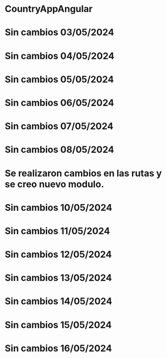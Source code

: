 # CountryAppAngular
# Sin cambios 03/05/2024 
# Sin cambios 04/05/2024 
# Sin cambios 05/05/2024 
# Sin cambios 06/05/2024 
# Sin cambios 07/05/2024 
# Sin cambios 08/05/2024 
# Se realizaron cambios en las rutas y se creo nuevo modulo.
# Sin cambios 10/05/2024 
# Sin cambios 11/05/2024 
# Sin cambios 12/05/2024
# Sin cambios 13/05/2024
# Sin cambios 14/05/2024
# Sin cambios 15/05/2024
# Sin cambios 16/05/2024